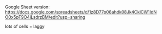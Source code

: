 Google Sheet version: https://docs.google.com/spreadsheets/d/1z8D77p08ahdk08Jk4CklCW1IdNO0x5pF9O4iLsdrzBM/edit?usp=sharing

lots of cells = laggy
